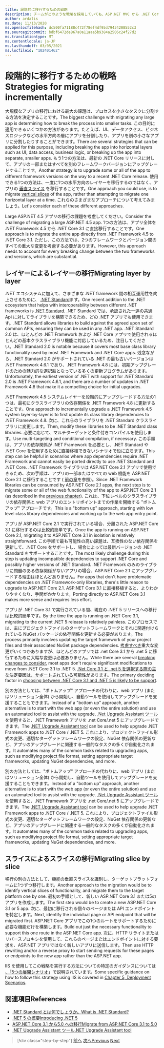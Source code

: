 ```yaml
---
title: 段階的に移行するための戦略
description: チームがどのような戦略を採用していても、ASP.NET MVC から .NET Core に大規模なアプリを段階的に移行することができますか。
author: ardalis
ms.date: 11/13/2020
ms.openlocfilehash: dc500fa71188c472f78ef4df95d79434208552c3
ms.sourcegitcommit: bdbf6472de867a0a11aaa5b9384a2506c24f27d2
ms.translationtype: MT
ms.contentlocale: ja-JP
ms.lasthandoff: 03/05/2021
ms.locfileid: "102401462"
---
```

# <a name="strategies-for-migrating-incrementally"></a><span data-ttu-id="8c622-103">段階的に移行するための戦略</span><span class="sxs-lookup"><span data-stu-id="8c622-103">Strategies for migrating incrementally</span></span>

<span data-ttu-id="8c622-104">大規模なアプリの移行における最大の課題は、プロセスを小さなタスクに分割する方法を決定することです。</span><span class="sxs-lookup"><span data-stu-id="8c622-104">The biggest challenge with migrating any large app is determining how to break the process into smaller tasks.</span></span> <span data-ttu-id="8c622-105">この目的に適用できるいくつかの方法があります。たとえば、UI、データアクセス、ビジネスロジックなどの水平方向の層にアプリを分割したり、アプリを別の小さなアプリに分割したりすることができます。</span><span class="sxs-lookup"><span data-stu-id="8c622-105">There are several strategies that can be applied for this purpose, including breaking the app into horizontal layers such as UI, data access, business logic, or breaking up the app into separate, smaller apps.</span></span> <span data-ttu-id="8c622-106">もう1つの方法は、最新の .NET Core リリースに対して、アプリの一部またはすべてを別のフレームワークバージョンにアップグレードすることです。</span><span class="sxs-lookup"><span data-stu-id="8c622-106">Another strategy is to upgrade some or all of the app to different framework versions on the way to a recent .NET Core release.</span></span> <span data-ttu-id="8c622-107">使用できる1つの方法は、一度に1つの水平方向のレイヤーを移行するのではなく、アプリの [垂直スライス](https://deviq.com/practices/vertical-slices) を移行することです。</span><span class="sxs-lookup"><span data-stu-id="8c622-107">One approach you could use, is to migrate [vertical slices](https://deviq.com/practices/vertical-slices) of the app, rather than attempting to migrate one horizontal layer at a time.</span></span> <span data-ttu-id="8c622-108">これらのさまざまなアプローチについて考えてみましょう。</span><span class="sxs-lookup"><span data-stu-id="8c622-108">Let's consider each of these different approaches.</span></span>

<span data-ttu-id="8c622-109">Large ASP.NET 4.5 アプリの移行の課題を考慮してください。</span><span class="sxs-lookup"><span data-stu-id="8c622-109">Consider the challenge of migrating a large ASP.NET 4.5 app.</span></span> <span data-ttu-id="8c622-110">1つの方法は、アプリ全体を .NET Framework 4.5 から .NET Core 3.1 に直接移行することです。</span><span class="sxs-lookup"><span data-stu-id="8c622-110">One approach is to migrate the entire app directly from .NET Framework 4.5 to .NET Core 3.1.</span></span> <span data-ttu-id="8c622-111">ただし、この方法では、2つのフレームワークとバージョン間のすべての重大な変更を考慮する必要があります。</span><span class="sxs-lookup"><span data-stu-id="8c622-111">However, this approach needs to account for every breaking change between the two frameworks and versions, which are substantial.</span></span>

## <a name="migrating-layer-by-layer"></a><span data-ttu-id="8c622-112">レイヤーによるレイヤーの移行</span><span class="sxs-lookup"><span data-stu-id="8c622-112">Migrating layer by layer</span></span>

<span data-ttu-id="8c622-113">.NET エコシステムに加えて、さまざまな .NET framework 間の相互運用性を向上させるために、 [.NET Standard](https://dotnet.microsoft.com/platform/dotnet-standard)ます。</span><span class="sxs-lookup"><span data-stu-id="8c622-113">One recent addition to the .NET ecosystem that helps with interoperability between different .NET frameworks is [.NET Standard](https://dotnet.microsoft.com/platform/dotnet-standard).</span></span> <span data-ttu-id="8c622-114">.NET Standard では、承認された一連の共通 Api に対してライブラリを構築できるため、どの .NET アプリでも使用できます。</span><span class="sxs-lookup"><span data-stu-id="8c622-114">.NET Standard allows libraries to build against the agreed upon set of common APIs, ensuring they can be used in any .NET app.</span></span> <span data-ttu-id="8c622-115">.NET Standard 2.0 は、ほとんどの .NET Framework および .NET Core アプリで使用されるほとんどの基本クラスライブラリ機能に対応しているため、注目してください。</span><span class="sxs-lookup"><span data-stu-id="8c622-115">.NET Standard 2.0 is notable because it covers most base class library functionality used by most .NET Framework and .NET Core apps.</span></span> <span data-ttu-id="8c622-116">残念ながら、.NET Standard 2.0 がサポートされている .NET の最も古いバージョンは .NET Framework 4.6.1 であり、.NET Framework 4.8 には、初期アップグレードのための魅力的な選択肢となっている多くの更新プログラムがあります。</span><span class="sxs-lookup"><span data-stu-id="8c622-116">Unfortunately, the earliest version of .NET with support for .NET Standard 2.0 is .NET Framework 4.6.1, and there are a number of updates in .NET Framework 4.8 that make it a compelling choice for initial upgrades.</span></span>

<span data-ttu-id="8c622-117">.NET Framework 4.5 システムレイヤーを段階的にアップグレードする方法の1つは、最初にクラスライブラリの依存関係を .NET Framework 4.8 に更新することです。</span><span class="sxs-lookup"><span data-stu-id="8c622-117">One approach to incrementally upgrade a .NET Framework 4.5 system layer-by-layer is to first update its class library dependencies to .NET Framework 4.8.</span></span> <span data-ttu-id="8c622-118">次に、これらのライブラリを .NET Standard クラスライブラリに変更します。</span><span class="sxs-lookup"><span data-stu-id="8c622-118">Then, modify these libraries to be .NET Standard class libraries.</span></span> <span data-ttu-id="8c622-119">必要に応じて、マルチターゲットと条件付きコンパイルを使用します。</span><span class="sxs-lookup"><span data-stu-id="8c622-119">Use multi-targeting and conditional compilation, if necessary.</span></span> <span data-ttu-id="8c622-120">この手順は、アプリの依存関係が .NET Framework を必要とし、.NET Standard や .NET Core を使用するために直接移植できないシナリオで役に立ちます。</span><span class="sxs-lookup"><span data-stu-id="8c622-120">This step can be helpful in scenarios where app dependencies require .NET Framework and cannot easily be ported directly to use .NET Standard and .NET Core.</span></span> <span data-ttu-id="8c622-121">.NET Framework ライブラリは ASP.NET Core 2.1 アプリで使用できるため、次の手順は、アプリの一部またはすべての web 機能を ASP.NET Core 2.1 に移行することです ( [前の章](choose-net-core-version.md)を参照)。</span><span class="sxs-lookup"><span data-stu-id="8c622-121">Since .NET Framework libraries can be consumed by ASP.NET Core 2.1 apps, the next step is to migrate some or all of the web functionality of the app to ASP.NET Core 2.1 (as described in the [previous chapter](choose-net-core-version.md)).</span></span> <span data-ttu-id="8c622-122">これは、下位レベルのクラスライブラリの依存関係と web アプリのエントリポイントまでの作業を開始する "ボトムアップ" アプローチです。</span><span class="sxs-lookup"><span data-stu-id="8c622-122">This is a "bottom up" approach, starting with low level class library dependencies and working up to the web app entry point.</span></span>

<span data-ttu-id="8c622-123">アプリが ASP.NET Core 2.1 で実行されている場合、分離された ASP.NET Core 3.1 に移行するのは比較的簡単です。</span><span class="sxs-lookup"><span data-stu-id="8c622-123">Once the app is running on ASP.NET Core 2.1, migrating it to ASP.NET Core 3.1 in isolation is relatively straightforward.</span></span> <span data-ttu-id="8c622-124">この手順で最も可能性の高い課題は、互換性のない依存関係を更新して、.NET Core をサポートし、場合によっては最新バージョンの .NET Standard をサポートすることです。</span><span class="sxs-lookup"><span data-stu-id="8c622-124">The most likely challenge during this step is updating incompatible dependencies to support .NET Core and possibly higher versions of .NET Standard.</span></span> <span data-ttu-id="8c622-125">.NET Framework のみのライブラリに問題のある依存関係がないアプリの場合、ASP.NET Core 2.1 にアップグレードする理由はほとんどありません。</span><span class="sxs-lookup"><span data-stu-id="8c622-125">For apps that don't have problematic dependencies on .NET Framework-only libraries, there's little reason to upgrade to ASP.NET Core 2.1.</span></span> <span data-ttu-id="8c622-126">ASP.NET Core 3.1 に直接移植すると、よりわかりやすくなり、手間がかかります。</span><span class="sxs-lookup"><span data-stu-id="8c622-126">Porting directly to ASP.NET Core 3.1 makes more sense and requires less effort.</span></span>

<span data-ttu-id="8c622-127">アプリが .NET Core 3.1 で実行されている間、現在の .NET 5 リリースへの移行は比較的簡単です。</span><span class="sxs-lookup"><span data-stu-id="8c622-127">By the time the app is running on .NET Core 3.1, migrating to the current .NET 5 release is relatively painless.</span></span> <span data-ttu-id="8c622-128">このプロセスでは、主にプロジェクトファイルのターゲットフレームワークとそれに関連付けられている NuGet パッケージの依存関係を更新する必要があります。</span><span class="sxs-lookup"><span data-stu-id="8c622-128">The process primarily involves updating the target framework of your project files and their associated NuGet package dependencies.</span></span> <span data-ttu-id="8c622-129">[考慮すべき](../../core/compatibility/5.0.md)重大な変更がいくつかありますが、ほとんどのアプリでは .net Core 3.1 から .net 5 に移行するために大幅な変更は必要ありません。</span><span class="sxs-lookup"><span data-stu-id="8c622-129">While there are several [breaking changes to consider](../../core/compatibility/5.0.md), most apps don't require significant modifications to move from .NET Core 3.1 to .NET 5.</span></span> <span data-ttu-id="8c622-130">[.Net Core 3.1 と .net 5 を選択する際の主な決定要因は、サポートされている可能性が](choose-net-core-version.md)あります。</span><span class="sxs-lookup"><span data-stu-id="8c622-130">The primary deciding factor in [choosing between .NET Core 3.1 and .NET 5 is likely to be support](choose-net-core-version.md).</span></span>

<span data-ttu-id="8c622-131">別の方法としては、"ボトムアップ" アプローチの代わりに、web アプリ (またはソリューション全体) から開始し、自動ツールを使用してアップグレードを支援することもできます。</span><span class="sxs-lookup"><span data-stu-id="8c622-131">Instead of a "bottom up" approach, another alternative is to start with the web app (or even the entire solution) and use an automated tool to assist with the upgrade.</span></span> <span data-ttu-id="8c622-132">[.Net Upgrade Assistant ツール](https://aka.ms/dotnet-upgrade-assistant)を使用すると、.NET Framework アプリを .net Core/.net 5 にアップグレードできます。</span><span class="sxs-lookup"><span data-stu-id="8c622-132">The [.NET Upgrade Assistant tool](https://aka.ms/dotnet-upgrade-assistant) can be used to help upgrade .NET Framework apps to .NET Core / .NET 5.</span></span> <span data-ttu-id="8c622-133">これにより、プロジェクトファイル形式の変更、適切なターゲットフレームワークの設定、NuGet 依存関係の更新など、アプリのアップグレードに関連する一般的なタスクの多くが自動化されます。</span><span class="sxs-lookup"><span data-stu-id="8c622-133">It automates many of the common tasks related to upgrading apps, such as modifying project file format, setting appropriate target frameworks, updating NuGet dependencies, and more.</span></span>

<span data-ttu-id="8c622-134">別の方法としては、"ボトムアップ" アプローチの代わりに、web アプリ (またはソリューション全体) から開始し、自動ツールを使用してアップグレードを支援することもできます。</span><span class="sxs-lookup"><span data-stu-id="8c622-134">Instead of a "bottom up" approach, another alternative is to start with the web app (or even the entire solution) and use an automated tool to assist with the upgrade.</span></span> <span data-ttu-id="8c622-135">[.Net Upgrade Assistant ツール](https://aka.ms/dotnet-upgrade-assistant)を使用すると、.NET Framework アプリを .net Core/.net 5 にアップグレードできます。</span><span class="sxs-lookup"><span data-stu-id="8c622-135">The [.NET Upgrade Assistant tool](https://aka.ms/dotnet-upgrade-assistant) can be used to help upgrade .NET Framework apps to .NET Core / .NET 5.</span></span> <span data-ttu-id="8c622-136">これにより、プロジェクトファイル形式の変更、適切なターゲットフレームワークの設定、NuGet 依存関係の更新など、アプリのアップグレードに関連する一般的なタスクの多くが自動化されます。</span><span class="sxs-lookup"><span data-stu-id="8c622-136">It automates many of the common tasks related to upgrading apps, such as modifying project file format, setting appropriate target frameworks, updating NuGet dependencies, and more.</span></span>

## <a name="migrating-slice-by-slice"></a><span data-ttu-id="8c622-137">スライスによるスライスの移行</span><span class="sxs-lookup"><span data-stu-id="8c622-137">Migrating slice by slice</span></span>

<span data-ttu-id="8c622-138">移行の別の方法として、機能の垂直スライスを識別し、ターゲットプラットフォームに1つずつ移行します。</span><span class="sxs-lookup"><span data-stu-id="8c622-138">Another approach to the migration would be to identify vertical slices of functionality, and migrate them to the target platform one by one.</span></span> <span data-ttu-id="8c622-139">最初の手順として、新しい ASP.NET Core 3.1 または5のアプリを作成します。</span><span class="sxs-lookup"><span data-stu-id="8c622-139">The first step would be to create a new ASP.NET Core 3.1 or 5 app.</span></span> <span data-ttu-id="8c622-140">次に、最初に移行される個々のページまたは API エンドポイントを特定します。</span><span class="sxs-lookup"><span data-stu-id="8c622-140">Next, identify the individual page or API endpoint that will be migrated first.</span></span> <span data-ttu-id="8c622-141">ASP.NET Core アプリでこの1つのルートをサポートするために必要な機能だけを構築します。</span><span class="sxs-lookup"><span data-stu-id="8c622-141">Build out just the necessary functionality to support this one route in the ASP.NET Core app.</span></span> <span data-ttu-id="8c622-142">次に、HTTP リライトまたはリバースプロキシを使用して、これらのページまたはエンドポイントに対する要求を、ASP.NET アプリではなく新しいアプリに送信します。</span><span class="sxs-lookup"><span data-stu-id="8c622-142">Then use HTTP rewriting and/or a reverse proxy to start sending requests for these pages or endpoints to the new app rather than the ASP.NET app.</span></span>

<span data-ttu-id="8c622-143">IIS を使用してこの戦略を実行する方法についての特定のガイダンスについては [、「5つの展開シナリオ](deployment-scenarios.md)」で説明されています。</span><span class="sxs-lookup"><span data-stu-id="8c622-143">Some specific guidance on how to follow this strategy using IIS is covered in [Chapter 5, Deployment Scenarios](deployment-scenarios.md).</span></span>

## <a name="references"></a><span data-ttu-id="8c622-144">関連項目</span><span class="sxs-lookup"><span data-stu-id="8c622-144">References</span></span>

- [<span data-ttu-id="8c622-145">.NET Standard とは何でしょうか。</span><span class="sxs-lookup"><span data-stu-id="8c622-145">What is .NET Standard?</span></span>](https://dotnet.microsoft.com/platform/dotnet-standard)
- [<span data-ttu-id="8c622-146">.NET 5 の概要</span><span class="sxs-lookup"><span data-stu-id="8c622-146">Introducing .NET 5</span></span>](https://devblogs.microsoft.com/dotnet/introducing-net-5/)
- [<span data-ttu-id="8c622-147">ASP.NET Core 3.1 から5.0 への移行</span><span class="sxs-lookup"><span data-stu-id="8c622-147">Migrate from ASP.NET Core 3.1 to 5.0</span></span>](/aspnet/core/migration/31-to-50)
- [<span data-ttu-id="8c622-148">.NET Upgrade Assistant ツール</span><span class="sxs-lookup"><span data-stu-id="8c622-148">.NET Upgrade Assistant tool</span></span>](https://aka.ms/dotnet-upgrade-assistant)

>[!div class="step-by-step"]
><span data-ttu-id="8c622-149">[前へ](choose-net-core-version.md)
>[次へ](migrate-web-forms.md)</span><span class="sxs-lookup"><span data-stu-id="8c622-149">[Previous](choose-net-core-version.md)
[Next](migrate-web-forms.md)</span></span>
